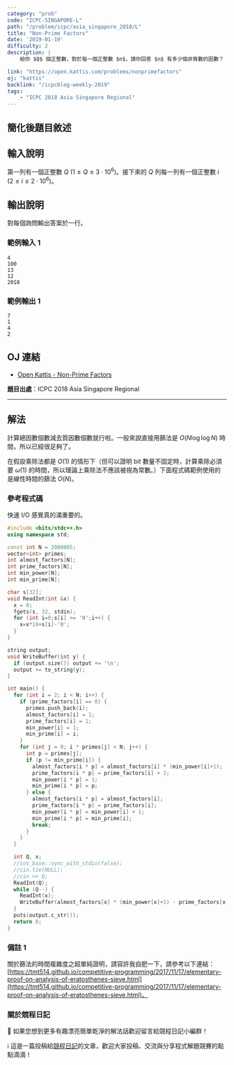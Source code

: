 ```yaml
---
category: "prob"
code: "ICPC-SINGAPORE-L"
path: "/problem/icpc/asia_singapore_2018/L"
title: "Non-Prime Factors"
date: '2019-01-19'
difficulty: 2
description: |
    給你 $Q$ 個正整數，對於每一個正整數 $n$，請你回答 $n$ 有多少個非質數的因數？

link: "https://open.kattis.com/problems/nonprimefactors"
oj: "kattis"
backlink: "/icpcblog-weekly-2019"
tags:
    - "ICPC 2018 Asia Singapore Regional"
---
```


## 簡化後題目敘述

<showvariable varname="description"></showvariable>

## 輸入說明

第一列有一個正整數 $Q$ ($1\le Q\le 3\cdot 10^6$)。接下來的 $Q$ 列每一列有一個正整數 $i$ ($2\le i\le 2\cdot 10^6$)。

## 輸出說明

對每個詢問輸出答案於一行。

### 範例輸入 1

```
4
100
13
12
2018
```

### 範例輸出 1

```
7
1
4
2
```

## OJ 連結

* [Open Kattis - Non-Prime Factors](https://open.kattis.com/problems/nonprimefactors)

**題目出處**：ICPC 2018 Asia Singapore Regional

---

## 解法

計算總因數個數減去質因數個數就行啦。一般來說直接用篩法是 $O(N\log\log N)$ 時間<footnote goto="1" show="備註1"></footnote>，所以已經很足夠了。

在假設乘除法都是 $O(1)$ 的情形下（但可以證明 bit 數量不固定時，計算乘除必須要 $\omega(1)$ 的時間，所以理論上乘除法不應該被視為常數。）下面程式碼範例使用的是線性時間的篩法 $O(N)$。

### 參考程式碼

快速 I/O 感覺真的滿重要的。

```cpp
#include <bits/stdc++.h>
using namespace std;

const int N = 2000005;
vector<int> primes;
int almost_factors[N];
int prime_factors[N];
int min_power[N];
int min_prime[N];

char s[32];
void ReadInt(int &x) {
  x = 0;
  fgets(s, 32, stdin);
  for (int i=0;s[i] >= '0';i++) {
    x=x*10+s[i]-'0';
  }
}

string output;
void WriteBuffer(int y) {
  if (output.size()) output += '\n';
  output += to_string(y);
}

int main() {
  for (int i = 2; i < N; i++) {
    if (prime_factors[i] == 0) {
      primes.push_back(i);
      almost_factors[i] = 1;
      prime_factors[i] = 1;
      min_power[i] = 1;
      min_prime[i] = i;
    }
    for (int j = 0; i * primes[j] < N; j++) {
      int p = primes[j];
      if (p != min_prime[i]) {
        almost_factors[i * p] = almost_factors[i] * (min_power[i]+1);
        prime_factors[i * p] = prime_factors[i] + 1;
        min_power[i * p] = 1;
        min_prime[i * p] = p;
      } else {
        almost_factors[i * p] = almost_factors[i];
        prime_factors[i * p] = prime_factors[i];
        min_power[i * p] = min_power[i] + 1;
        min_prime[i * p] = min_prime[i];
        break;
      }
    }
  }

  int Q, x;
  //ios_base::sync_with_stdio(false);
  //cin.tie(NULL);
  //cin >> Q;
  ReadInt(Q);
  while (Q--) {
    ReadInt(x);
    WriteBuffer(almost_factors[x] * (min_power[x]+1) - prime_factors[x]);
  }
  puts(output.c_str());
  return 0;
}
```

### 備註 1<footnote here="1"></footnote>

關於篩法的時間複雜度之超單純證明，請容許我自肥一下，請參考以下連結：[https://tmt514.github.io/competitive-programming/2017/11/17/elementary-proof-on-analysis-of-eratosthenes-sieve.html](https://tmt514.github.io/competitive-programming/2017/11/17/elementary-proof-on-analysis-of-eratosthenes-sieve.html)。

### 關於競程日記

🍅 如果您想到更多有趣漂亮簡單乾淨的解法話歡迎留言給競程日記小編群！

ℹ️ 這是一篇投稿給[競程日記](https://www.facebook.com/競程日記-1514973425463954/)的文章，歡迎大家投稿、交流與分享程式解題競賽的點點滴滴！